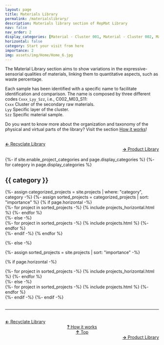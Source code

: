 ```yaml
---
layout: page
title: Materials Library
permalink: /materialslibrary/
description: Materials library section of RepMat Library
nav: false
nav_order: 2
display_categories: [Material - Cluster 001, Material - Cluster 002, Material - Cluster 003, Material - Cluster 004, Material - Cluster 005, Material - Cluster 006]
horizontal: false
category: Start your visit from here
importance: 2
img: assets/img/Home/Home_6.jpg
---
```

The Material Library section aims to show variations in the expressive-sensorial qualities of materials, linking them to quantitative aspects, such as waste percentage.

Each sample has been identified with a specific name to facilitate identification and comparison. The name is composed by three different codes `Cxxx_Lyy_Szz`, i.e., C002_M03_S11:
<br>`Cxxx` Cluster of the secondary raw materials.
<br>`Lyy` Specific layer of the cluster.
<br>`Szz` Specific material sample.

Do you want to know more about the organization and taxonomy of the physical and virtual parts of the library? Visit the section [How it works](howitworks/)!
<br>
<br>
<div class="row justify-content-sm-center">
    <div class="col-sm-3 mt-3 mt-md-0" style="text-align:left">
    <a href="/recyclatelibrary/" target="_self"><b>←</b> Recyclate Library</a></div>
    <div class="col-sm-3 mt-3 mt-md-0" style="text-align:center">
    </div>
    <div class="col-sm-3 mt-3 mt-md-0" style="text-align:center">
    </div>
    <div class="col-sm-3 mt-3 mt-md-0" style="text-align:right">
        <td align="right">  <a href="/productlibrary/" target="_self"><b>→</b> Product Library</a></td>
    </div>
</div>

<br>

<!-- pages/projects.md -->
<div class="projects">
{%- if site.enable_project_categories and page.display_categories %}
  <!-- Display categorized projects -->
  {%- for category in page.display_categories %}
  <h2 class="category">{{ category }}</h2>
  {%- assign categorized_projects = site.projects | where: "category", category -%}
  {%- assign sorted_projects = categorized_projects | sort: "importance" %}
  <!-- Generate cards for each project -->
  {% if page.horizontal -%}
  <div class="container">
    <div class="row row-cols-2">
    {%- for project in sorted_projects -%}
      {% include projects_horizontal.html %}
    {%- endfor %}
    </div>
  </div>
  {%- else -%}
  <div class="grid">
    {%- for project in sorted_projects -%}
      {% include projects.html %}
    {%- endfor %}
  </div>
  {%- endif -%}
  {% endfor %}

{%- else -%}
<!-- Display projects without categories -->
  {%- assign sorted_projects = site.projects | sort: "importance" -%}
  <!-- Generate cards for each project -->
  {% if page.horizontal -%}
  <div class="container">
    <div class="row row-cols-2">
    {%- for project in sorted_projects -%}
      {% include projects_horizontal.html %}
    {%- endfor %}
    </div>
  </div>
  {%- else -%}
  <div class="grid">
    {%- for project in sorted_projects -%}
      {% include projects.html %}
    {%- endfor %}
  </div>
  {%- endif -%}
{%- endif -%}
</div>

<br>
<hr>

<br>
<div class="row justify-content-sm-center">
    <div class="col-sm-3 mt-3 mt-md-0" style="text-align:left">
    <a href="/recyclatelibrary/" target="_self"><b>←</b> Recyclate Library</a></div>
    <div class="col-sm-3 mt-3 mt-md-0" style="text-align:center">
    <td align="right"> <a href="/howitworks/" target="_self"><b>?</b> How it works</a></td>
    </div>
    <div class="col-sm-3 mt-3 mt-md-0" style="text-align:center">
    <td align="right">  <a href="#" target="_self"><b>↑</b> Top</a></td>
    </div>
    <div class="col-sm-3 mt-3 mt-md-0" style="text-align:right">
        <td align="right">  <a href="/productlibrary/" target="_self"><b>→</b> Product Library</a></td>
    </div>
</div>
